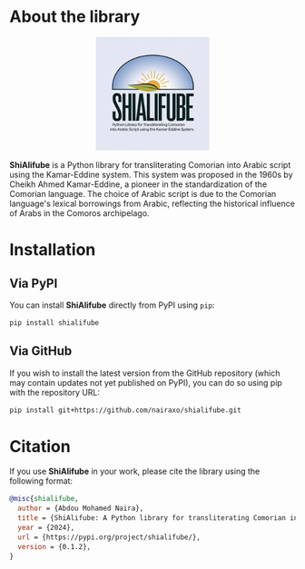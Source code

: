 # About the library

<p align="center">
  <img src="./images/logo.jpg" alt="logo" width="200"/>
</p>


**ShiAlifube** is a Python library for transliterating Comorian into Arabic script using the Kamar-Eddine system. This system was proposed in the 1960s by Cheikh Ahmed Kamar-Eddine, a pioneer in the standardization of the Comorian language. The choice of Arabic script is due to the Comorian language's lexical borrowings from Arabic, reflecting the historical influence of Arabs in the Comoros archipelago.

# Installation

## Via PyPI

You can install **ShiAlifube** directly from PyPI using `pip`:

```bash
pip install shialifube
```

## Via GitHub
If you wish to install the latest version from the GitHub repository (which may contain updates not yet published on PyPI), you can do so using pip with the repository URL:

```bash
pip install git+https://github.com/nairaxo/shialifube.git
```


# Citation
If you use **ShiAlifube** in your work, please cite the library using the following format:

```bibtex
@misc{shialifube,
  author = {Abdou Mohamed Naira},
  title = {ShiAlifube: A Python library for transliterating Comorian into Arabic script},
  year = {2024},
  url = {https://pypi.org/project/shialifube/},
  version = {0.1.2},
}
```
